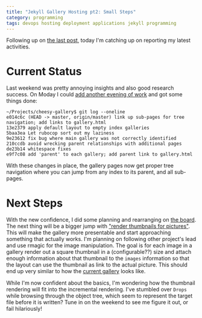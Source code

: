 ```yaml
---
title: "Jekyll Gallery Hosting pt2: Small Steps"
category: programming
tags: devops hosting deployment applications jekyll programming
---
```


Following up on [the last post](../2020-01-11-plans-of-mice-and-persons), today I'm catching up on reporting my latest activities.

# Current Status

Last weekend was pretty annoying insights and also good research success. On Moday I could [add another evening of work](https://twitter.com/dev_el_ops/status/1216807365787496453) and got some things done:

```
~/Projects/cheesy-gallery$ git log --oneline
e014c6c (HEAD -> master, origin/master) link up sub-pages for tree navigation; add links to gallery.html
13e2379 apply default layout to empty index galleries
5baa3ea Let rubocop sort out my laziness
9e23612 fix bug where main gallery was not correctly identified
210ccdb avoid wrecking parent relationships with additional pages
de23b14 whitespace fixes
e9f7c08 add 'parent' to each gallery; add parent link to gallery.html
```

With these changes in place, the gallery pages now get proper tree navigation where you can jump from any index to its parent, and all sub-pages.

# Next Steps

With the new confidence, I did some planning and rearranging on [the board](https://github.com/DavidS/cheesy-gallery/projects/1). The next thing will be a bigger jump with ["render thumbnails for pictures"](https://github.com/DavidS/cheesy-gallery/projects/1#card-31583024). This will make the gallery more presentable and start approaching something that actually works. I'm planning on following other project's lead and use rmagic for the image manipulation. The goal is for each image in a gallery render out a square thumbnail in a (configurable??) size and attach enough information about that thumbnail to the `images` information so that the layout can use the thumbnail as link to the actual picture. This should end up very similar to how the [current gallery](http://www.cheesy.at/fotos/leben-in-belfast/2019-2/sonniger-und-frostiger-letzter-tag-im-jahr/) looks like.

While I'm now confident about the basics, I'm wondering how the thumbnail rendering will fit into the incremental rendering. I've stumbled over `Drops` while browsing through the object tree, which seem to represent the target file before it is written? Tune in on the weekend to see me figure it out, or fail hilariously!
